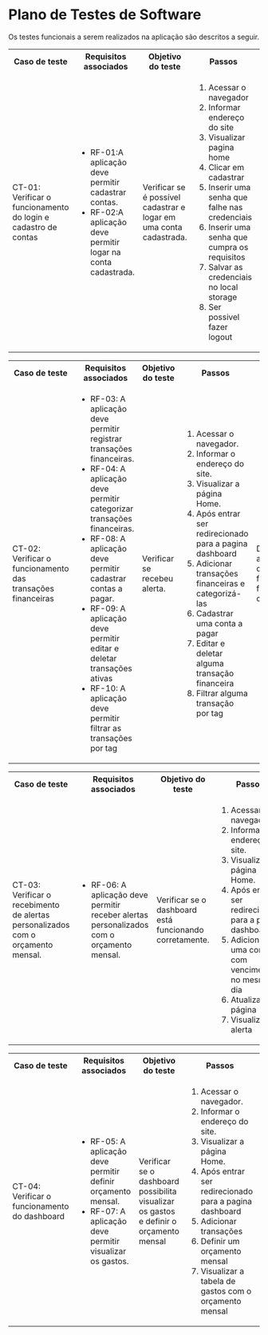 # Plano de Testes de Software

Os testes funcionais a serem realizados na aplicação são descritos a seguir.

<table>
 <tr>
  <th>Caso de teste</th>
  <th>Requisitos associados</th>
  <th>Objetivo do teste</th>
  <th>Passos</th>
  <th>Critérios de êxito</th>
  <th>Responsável</th>
 </tr>
 <tr>
  <td>CT-01: Verificar o funcionamento do login e cadastro de contas</td>
  <td>
   <ul>
    <li>RF-01:A aplicação deve permitir cadastrar contas.</li>
   <li>RF-02:A aplicação deve permitir logar na conta cadastrada.</li>
   </ul>
  </td>
  <td>Verificar se é possível cadastrar e logar em uma conta cadastrada.</td>
  <td>
   <ol>
  <li>Acessar o navegador</li>
  <li>Informar endereço do site</li>
  <li>Visualizar pagina home</li>
  <li>Clicar em cadastrar</li>
  <li>Inserir uma senha que falhe nas credenciais</li>
  <li>Inserir uma senha que cumpra os requisitos</li>
  <li>Salvar as credenciais no local storage</li>
  <li>Ser possivel fazer logout</li>

   </ol>
   </td>
  <td>Deve permitir cadastrar e logar na conta cadastrada com sucesso.</td>
  <td>Bruno</td>
 </tr>
</table>

<table>
 <tr>
  <th>Caso de teste</th>
  <th>Requisitos associados</th>
  <th>Objetivo do teste</th>
  <th>Passos</th>
  <th>Critérios de êxito</th>
  <th>Responsável</th>
 </tr>
 <tr>
  <td>CT-02: Verificar o funcionamento das transações financeiras</td>
  <td>
   <ul>
    <li>RF-03:	A aplicação deve permitir registrar transações financeiras.</li>
    <li>RF-04:	A aplicação deve permitir categorizar transações financeiras.</li>
    <li>RF-08:	A aplicação deve permitir cadastrar contas a pagar.</li>
    <li>RF-09:	A aplicação deve permitir editar e deletar transações ativas</li>
    <li>RF-10:	A aplicação deve permitir filtrar as transações por tag</li>
   </ul>
  </td>
  <td>Verificar se recebeu alerta.</td>
  <td>
   <ol>
    <li>Acessar o navegador.</li>
    <li>Informar o endereço do site.</li>
    <li>Visualizar a página Home.</li>
    <li>Após entrar ser redirecionado para a pagina dashboard</li>
    <li>Adicionar transações financeiras e categorizá-las</li>
    <li>Cadastrar uma conta a pagar</li>
    <li>Editar e deletar alguma transação financeira</li>
    <li>Filtrar alguma transação por tag</li>
   </ol>
   </td>
  <td>Deve permitir acessar o dashboard e fazer as funcionalidades descritas.</td>
  <td>Rafael</td>
 </tr>
</table>

<table>
 <tr>
  <th>Caso de teste</th>
  <th>Requisitos associados</th>
  <th>Objetivo do teste</th>
  <th>Passos</th>
  <th>Critérios de êxito</th>
  <th>Responsável</th>
 </tr>
 <tr>
  <td>CT-03: Verificar o recebimento de alertas personalizados com o orçamento mensal.</td>
  <td>
   <ul>
    <li>RF-06:	A aplicação deve permitir receber alertas personalizados com o orçamento mensal.</li>
   </ul>
  </td>
  <td>Verificar se o dashboard está funcionando corretamente.</td>
  <td>
   <ol>
    <li>Acessar o navegador.</li>
    <li>Informar o endereço do site.</li>
    <li>Visualizar a página Home.</li>
    <li>Após entrar ser redirecionado para a pagina dashboard</li>
    <li>Adicionar uma conta com vencimento no mesmo dia</li>
    <li>Atualizar a página</li>
    <li>Visualizar o alerta</li>
   </ol>
   </td>
  <td>Deve receber o alertar personalizado de acordo com o orçamento mensal.</td>
  <td>Bruno</td>
 </tr>
</table>

<table>
 <tr>
  <th>Caso de teste</th>
  <th>Requisitos associados</th>
  <th>Objetivo do teste</th>
  <th>Passos</th>
  <th>Critérios de êxito</th>
  <th>Responsável</th>
 </tr>
 <tr>
  <td>CT-04: Verificar o funcionamento do dashboard</td>
  <td>
   <ul>
    <li>RF-05:	A aplicação deve permitir definir orçamento mensal.</li>
    <li>RF-07:	A aplicação deve permitir visualizar os gastos.</li>
   </ul>
  </td>
  <td>Verificar se o dashboard possibilita visualizar os gastos e definir o orçamento mensal</td>
  <td>
   <ol>
    <li>Acessar o navegador.</li>
    <li>Informar o endereço do site.</li>
    <li>Visualizar a página Home.</li>
    <li>Após entrar ser redirecionado para a pagina dashboard</li>
    <li>Adicionar transações</li>
    <li>Definir um orçamento mensal</li>
    <li>Visualizar a tabela de gastos com o orçamento mensal</li>
   </ol>
   </td>
  <td>Deve visualizar a tabela com gastos e definir o orçamento mensal</td>
  <td>Rafael</td>
 </tr>
</table>

